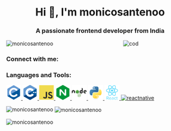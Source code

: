<h1 align="center">Hi 👋, I'm monicosantenoo</h1>
<h3 align="center">A passionate frontend developer from India</h3>
<img align="right" alt ="cod" width = "190" src="https://media.tenor.com/C9qukZqPPS4AAAAM/coding-typing.gif">
<p align="left"> <img src="https://komarev.com/ghpvc/?username=monicosantenoo&label=Profile%20views&color=0e75b6&style=flat" alt="monicosantenoo" /> </p>

<h3 align="left">Connect with me:</h3>
<p align="left">
</p>

<h3 align="left">Languages and Tools:</h3>
<p align="left"> <a href="https://www.cprogramming.com/" target="_blank" rel="noreferrer"> <img src="https://raw.githubusercontent.com/devicons/devicon/master/icons/c/c-original.svg" alt="c" width="40" height="40"/> </a> <a href="https://www.w3schools.com/cpp/" target="_blank" rel="noreferrer"> <img src="https://raw.githubusercontent.com/devicons/devicon/master/icons/cplusplus/cplusplus-original.svg" alt="cplusplus" width="40" height="40"/> </a> <a href="https://developer.mozilla.org/en-US/docs/Web/JavaScript" target="_blank" rel="noreferrer"> <img src="https://raw.githubusercontent.com/devicons/devicon/master/icons/javascript/javascript-original.svg" alt="javascript" width="40" height="40"/> </a> <a href="https://www.nginx.com" target="_blank" rel="noreferrer"> <img src="https://raw.githubusercontent.com/devicons/devicon/master/icons/nginx/nginx-original.svg" alt="nginx" width="40" height="40"/> </a> <a href="https://nodejs.org" target="_blank" rel="noreferrer"> <img src="https://raw.githubusercontent.com/devicons/devicon/master/icons/nodejs/nodejs-original-wordmark.svg" alt="nodejs" width="40" height="40"/> </a> <a href="https://www.python.org" target="_blank" rel="noreferrer"> <img src="https://raw.githubusercontent.com/devicons/devicon/master/icons/python/python-original.svg" alt="python" width="40" height="40"/> </a> <a href="https://reactjs.org/" target="_blank" rel="noreferrer"> <img src="https://raw.githubusercontent.com/devicons/devicon/master/icons/react/react-original-wordmark.svg" alt="react" width="40" height="40"/> </a> <a href="https://reactnative.dev/" target="_blank" rel="noreferrer"> <img src="https://reactnative.dev/img/header_logo.svg" alt="reactnative" width="40" height="40"/> </a> </p>

<p><img align="left" src="https://github-readme-stats.vercel.app/api/top-langs?username=monicosantenoo&show_icons=true&locale=en&layout=compact" alt="monicosantenoo" /></p>

<p>&nbsp;<img align="center" src="https://github-readme-stats.vercel.app/api?username=monicosantenoo&show_icons=true&locale=en" alt="monicosantenoo" /></p>

<p><img align="center" src="https://github-readme-streak-stats.herokuapp.com/?user=monicosantenoo&" alt="monicosantenoo" /></p>
